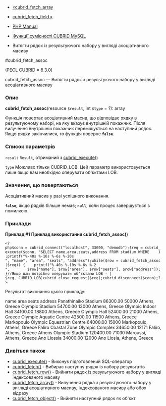 - [«cubrid_fetch_array](function.cubrid-fetch-array.md)
- [cubrid_fetch_field »](function.cubrid-fetch-field.md)

- [PHP Manual](index.md)
- [Функції сумісності CUBRID MySQL](cubridmysql.cubrid.md)
- Витягти рядок із результуючого набору у вигляді асоціативного
масиву

#cubrid_fetch_assoc

(PECL CUBRID = 8.3.0)

cubrid_fetch_assoc — Витягти рядок з результуючого набору у вигляді
асоціативного масиву

### Опис

**cubrid_fetch_assoc**(resource `$result`, int `$type` = ?): array

Функція повертає асоціативний масив, що відповідає рядку в
результуючому наборі, на яку вказує внутрішній покажчик. Після
вилучення внутрішній покажчик переміщується на наступний рядок. Якщо
рядки закінчилися, то функція поверне **`false`**.

### Список параметрів

`result`
`Result`, отриманий з [cubrid_execute()](function.cubrid-execute.md)

`type`
Можливо тільки CUBRID_LOB. Цей параметр використовується лише якщо вам
необхідно оперувати об'єктами LOB.

### Значення, що повертаються

Асоціативний масив у разі успішного виконання.

**`false`**, якщо рядків більше немає; **`null`**, коли процес
завершується з помилкою.

### Приклади

**Приклад #1 Приклад використання **cubrid_fetch_assoc()****

` <?php$conn = cubrid_connect("localhost", 33000, "demodb");$req = cubrid_execute($conn, "SELECT name,area,seats,address FROM stadium WHERE    );printf("%-40s %-10s %-6s %-20s
", "name", "area", "seats", "address");while($row = cubrid_fetch_assoc($req)) {    printf("%-40s %-10s %-6s %-2
",        $row["name"], $row["area"], $row["seats"], $row["address"]);}//Якщо вам потрібно оперувати об'єктами LOB - | $req, CUBRID_LOB)cubrid_close_request($req);cubrid_disconnect($conn);?> `

Результат виконання цього прикладу:

name area seats address
Panathinaiko Stadium 86300.00 50000 Athens, Greece
Olympic Stadium 54700.00 13000 Athens, Greece
Olympic Indoor Hall 34100.00 18800 Athens, Greece
Olympic Hall 52400.00 21000 Athens, Greece
Olympic Aquatic Centre 42500.00 11500 Athens, Greece
Markopoulo Olympic Equestrian Centre 64000.00 15000 Markopoulo, Athens, Greece
Faliro Coastal Zone Olympic Complex 34650.00 12171 Faliro, Athens, Greece
Athens Olympic Stadium 120400.00 71030 Maroussi, Athens, Greece
Ano Liossia 34000.00 12000 Ano Liosia, Athens, Greece

### Дивіться також

- [cubrid_execute()](function.cubrid-execute.md) - Виконує
підготовлений SQL-оператор
- [cubrid_fetch()](function.cubrid-fetch.md) - Вибирає наступну
рядок із набору результатів
- [cubrid_fetch_row()](function.cubrid-fetch-row.md) - Вийняти
рядок із результуючого набору у вигляді індексованого масиву
- [cubrid_fetch_array()](function.cubrid-fetch-array.md) -
Вилучення рядка з результуючого набору у вигляді асоціативного
масиву, індексованого масиву або обох відразу
- [cubrid_fetch_object()](function.cubrid-fetch-object.md) - Вийняти
наступний рядок як об'єкт
